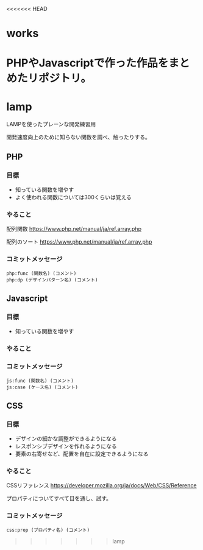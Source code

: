 <<<<<<< HEAD
# works

PHPやJavascriptで作った作品をまとめたリポジトリ。
=======
# lamp
LAMPを使ったプレーンな開発練習用

開発速度向上のために知らない関数を調べ、触ったりする。

## PHP
### 目標
* 知っている関数を増やす
* よく使われる関数については300くらいは覚える

### やること
配列関数
https://www.php.net/manual/ja/ref.array.php

配列のソート
https://www.php.net/manual/ja/ref.array.php

### コミットメッセージ
```
php:func (関数名) (コメント)
php:dp (デザインパターン名) (コメント)
```


## Javascript
### 目標
* 知っている関数を増やす

### やること

### コミットメッセージ
```
js:func (関数名) (コメント)
js:case (ケース名) (コメント)
```


## CSS
### 目標
* デザインの細かな調整ができるようになる
* レスポンシブデザインを作れるようになる
* 要素の右寄せなど、配置を自在に設定できるようになる
 
### やること
CSSリファレンス
https://developer.mozilla.org/ja/docs/Web/CSS/Reference

プロパティについてすべて目を通し、試す。

### コミットメッセージ
```
css:prop (プロパティ名) (コメント)
```
>>>>>>> lamp
